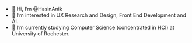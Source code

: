 - 👋 Hi, I’m @HasinAnik
- 👀 I’m interested in UX Research and Design, Front End Development and AI. 
- 🌱 I’m currently studying Computer Science (concentrated in HCI) at University of Rochester.

<!---
HasinAnik/HasinAnik is a ✨ special ✨ repository because its `README.md` (this file) appears on your GitHub profile.
You can click the Preview link to take a look at your changes.
--->
